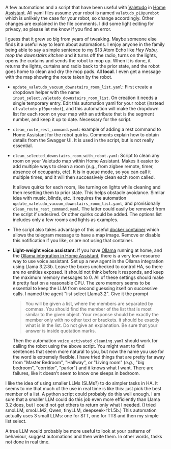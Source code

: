 A few automations and a script that have been useful with [Valetudo](https://valetudo.cloud) in [Home Assistant](https://www.home-assistant.io/).  All yaml files assume your robot is named `valetudo_p10purobot` which is unlikely
the case for your robot, so change accordingly.  Other changes are explained in the file comments. I did some light editing for privacy, so please let me know if you find an error.

I guess that it grew so big from years of tweaking. Maybe someone
else finds it a useful way to learn about automations. I enjoy anyone in the family being able to say a simple sentence to my $13 Atom Echo like _Hey Nabu, mop the downstairs kitchen_ and it 
turns off the radio, turns on the lights, opens the curtains and sends the robot to mop up. When it is done, it returns the lights, curtains and radio back to the prior state,
and the robot goes home to clean and dry the mop pads. All **local**. I even get a message with the map showing the route taken by the robot.

 - `update_valetudo_vacuum_downstairs_room_list.yaml`: First create a dropdown helper with the name `input_select.valetudo_downstairs_room_list`. On creation it needs a single temporary entry.
   Edit this automation yaml for your robot (instead of `valetudo_p10purobot`), and this automation will make the dropdown list for each room on your map with
   an attribute that is the segment number, and keep it up to date. Necessary for the script. 
   
 - `clean_route_rest_command.yaml`: example of adding a rest command to Home Assistant for the robot quirks. Comments explain how to obtain details from the Swagger UI. It is used in the script, but
   is not really essential.

 - `clean_selected_downstairs_room_with_robot.yaml`: Script to clean any room on your Valetudo map within Home Assistant. Makes it easier to add multiple ways to clean a room (_e.g._, from
   zigbee remote, timer, absence of occupants, etc). It is in queue mode, so you can call it multiple times, and it will then successively clean each room called.

   It allows quirks for each room, like turning on lights while cleaning and then resetting them to prior state. This helps obstacle avoidance. Similar idea with music, blinds, etc.
   It requires the automation `update_valetudo_vacuum_downstairs_room_list.yaml`, and provisionally `clean_route_rest_command.yaml`. The latter could easily be removed from the script if undesired.
   Or other quirks could be added.  The options list includes only a few rooms and lights as examples.

 - The script also takes advantage of this useful [docker container](https://github.com/erkexzcx/valetudopng) which allows the telegram message to have a map image. Remove or disable
   this notification if you like, or are not using that container.

 - **Light-weight voice assistant.** If you have [Ollama](https://ollama.com/) running at home, and the [Ollama integration in Home Assistant](https://www.home-assistant.io/integrations/ollama/), there
   is a very low-resource way to use voice assistant. Set up a new agent in the Ollama integration using Llama 3.2:3b. Leave the boxes unchecked to control HA, so there are no entities exposed. It
   should not think before it responds, and keep the maximum memory messages to 0. All of these settings should make it pretty fast on a reasonable CPU. The zero memory seems to be essential to
   keep the LLM from second guessing itself on successive calls.  I named the agent "list select Llama3.2". Give it the prompt
   
   > You will be given a list, where the members are separated by commas. You should find the member of the list that is most similar to the given object.
   > Your response should be exactly the member only with no other text or brackets. it should be exactly what is in the list. Do not give an explanation. Be sure that your answer is inside  quotation marks.

   Then the automation `voice_activated_cleaning.yaml` should work for calling the robot using the above script.
   You might want to find sentences that seem more natural to you, but now the name you use for the word is
   extremely flexible. I have tried things that are pretty far away from "Master Bedroom",  "Hallway", or "Living room" (_e.g._, "big bedroom", "corridor", "parlor") and it knows what I want.
   There are failures, like it doesn't seem to know one sleeps in bedroom.

I like the idea of using smaller LLMs (SLMs?) to do simpler tasks in HA. It seems to me that much of the use in real time is like this: just pick the best member of a list. A python script could probably
do this well enough. I am sure that a smaller LLM could do this job even more efficiently than Llama 3.2 does, but I could not get others to return only what I needed. 
(I tried smoLLM, smoLLM2, Qwen, tinyLLM, deepseek-r1:1.5b.) This automation actually uses 3 small
LLMs: one for STT, one for TTS and then my simple list select.

A true LLM would probably be more useful to look at your patterns of behaviour, suggest automations and then write them. In other words, tasks not done in real time.
